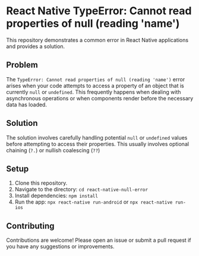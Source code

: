 # React Native TypeError: Cannot read properties of null (reading 'name')

This repository demonstrates a common error in React Native applications and provides a solution.

## Problem

The `TypeError: Cannot read properties of null (reading 'name')` error arises when your code attempts to access a property of an object that is currently `null` or `undefined`. This frequently happens when dealing with asynchronous operations or when components render before the necessary data has loaded.

## Solution

The solution involves carefully handling potential `null` or `undefined` values before attempting to access their properties. This usually involves optional chaining (`?.`) or nullish coalescing (`??`)

## Setup

1. Clone this repository.
2. Navigate to the directory: `cd react-native-null-error`
3. Install dependencies: `npm install`
4. Run the app: `npx react-native run-android` or `npx react-native run-ios`

## Contributing

Contributions are welcome! Please open an issue or submit a pull request if you have any suggestions or improvements.